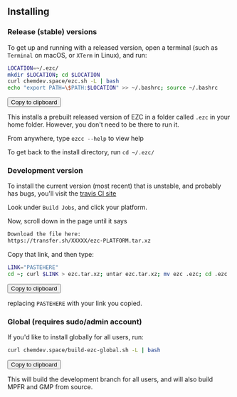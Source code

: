 
## Installing

### Release (stable) versions

To get up and running with a released version, open a terminal (such as `Terminal` on macOS, or `XTerm` in Linux), and run:

```bash
LOCATION=~/.ezc/
mkdir $LOCATION; cd $LOCATION
curl chemdev.space/ezc.sh -L | bash
echo "export PATH=\$PATH:$LOCATION" >> ~/.bashrc; source ~/.bashrc
```

<button class="btn" data-clipboard-text='LOCATION=~/.ezc/; mkdir $LOCATION; cd $LOCATION; curl chemdev.space/ezc.sh -L | bash; cd ezc; echo "export PATH=\$PATH:$LOCATION" >> ~/.bashrc; source ~/.bashrc'>
    Copy to clipboard
</button>

This installs a prebuilt released version of EZC in a folder called `.ezc` in your home folder. However, you don't need to be there to run it.

From anywhere, type `ezcc --help` to view help

To get back to the install directory, run `cd ~/.ezc/`

### Development version

To install the current version (most recent) that is unstable, and probably has bugs, you'll visit the [travis CI site](https://travis-ci.org/ChemicalDevelopment/ezc)

Look under `Build Jobs`, and click your platform.

Now, scroll down in the page until it says 

```bash
Download the file here:
https://transfer.sh/XXXXX/ezc-PLATFORM.tar.xz
```

Copy that link, and then type:

```bash
LINK="PASTEHERE"
cd ~; curl $LINK > ezc.tar.xz; untar ezc.tar.xz; mv ezc .ezc; cd .ezc
```

<button class="btn" data-clipboard-text='LINK="PASTEHERE"; cd ~; curl $LINK > ezc.tar.xz; tar xfv ezc.tar.xz; mv ezc .ezc; cd .ezc'>
    Copy to clipboard
</button>


replacing `PASTEHERE` with your link you copied.


### Global (requires sudo/admin account)

If you'd like to install globally for all users, run:

```bash
curl chemdev.space/build-ezc-global.sh -L | bash
```

<button class="btn" data-clipboard-text='curl chemdev.space/build-ezc-global.sh -L | bash'>
    Copy to clipboard
</button>


This will build the development branch for all users, and will also build MPFR and GMP from source.
